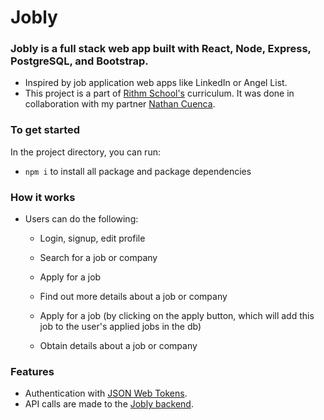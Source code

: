 # Jobly

### Jobly is a full stack web app built with React, Node, Express, PostgreSQL, and Bootstrap.

- Inspired by job application web apps like LinkedIn or Angel List.
- This project is a part of <a href="https://www.rithmschool.com/">Rithm School's</a> curriculum. It was done in collaboration with my partner <a href="https://github.com/ncuenca">Nathan Cuenca</a>.

### To get started

In the project directory, you can run:

- `npm i` to install all package and package dependencies

### How it works

- Users can do the following:
  - Login, signup, edit profile
  - Search for a job or company
  - Apply for a job
  - Find out more details about a job or company
  
  - Apply for a job (by clicking on the apply button, which will add this job to the user's applied jobs in the db)
  - Obtain details about a job or company

### Features
  - Authentication with <a href="https://jwt.io/">JSON Web Tokens</a>.
  - API calls are made to the <a href="https://github.com/lawnknee/express-jobly">Jobly backend</a>.
